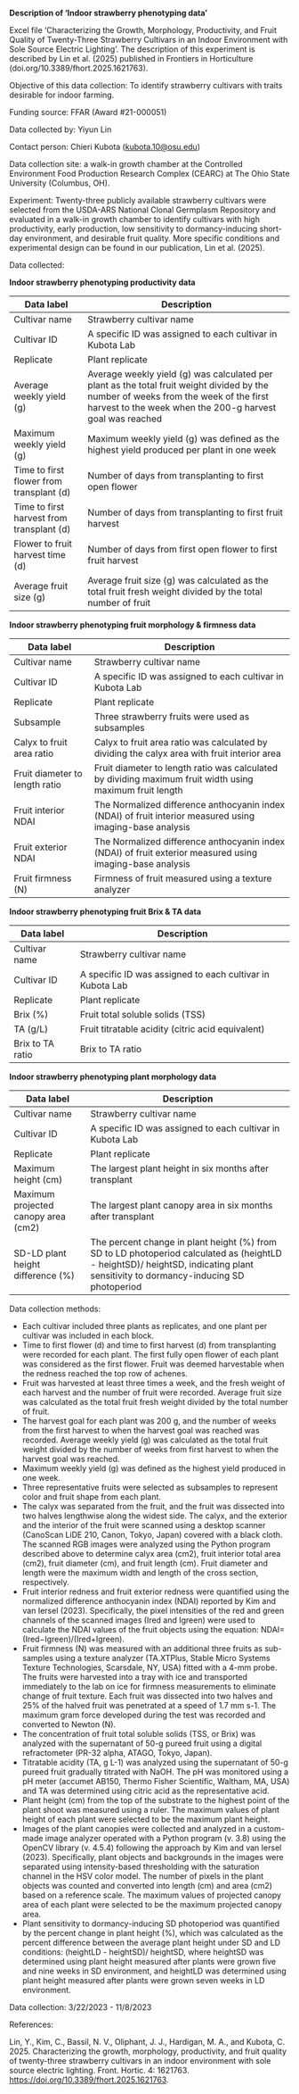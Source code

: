 **Description of ‘Indoor strawberry phenotyping data’**

Excel file ‘Characterizing the Growth, Morphology, Productivity, and Fruit Quality of Twenty-Three Strawberry Cultivars in an Indoor Environment with Sole Source Electric Lighting’. The description of this experiment is described by Lin et al. (2025) published in Frontiers in Horticulture (doi.org/10.3389/fhort.2025.1621763).

Objective of this data collection: To identify strawberry cultivars with traits desirable for indoor farming.

Funding source: FFAR (Award #21-000051)

Data collected by: Yiyun Lin

Contact person: Chieri Kubota ([kubota.10@osu.edu](mailto:kubota.10@osu.edu))

Data collection site: a walk-in growth chamber at the Controlled Environment Food Production Research Complex (CEARC) at The Ohio State University (Columbus, OH).

Experiment: Twenty-three publicly available strawberry cultivars were selected from the USDA-ARS National Clonal Germplasm Repository and evaluated in a walk-in growth chamber to identify cultivars with high productivity, early production, low sensitivity to dormancy-inducing short-day environment, and desirable fruit quality. More specific conditions and experimental design can be found in our publication, Lin et al. (2025).

Data collected:

**Indoor strawberry phenotyping productivity data**

| Data label | Description |
| --- | --- |
| Cultivar name | Strawberry cultivar name |
| Cultivar ID | A specific ID was assigned to each cultivar in Kubota Lab |
| Replicate | Plant replicate |
| Average weekly yield (g) | Average weekly yield (g) was calculated per plant as the total fruit weight divided by the number of weeks from the week of the first harvest to the week when the 200-g harvest goal was reached |
| Maximum weekly yield (g) | Maximum weekly yield (g) was defined as the highest yield produced per plant in one week |
| Time to first flower from transplant (d) | Number of days from transplanting to first open flower |
| Time to first harvest from transplant (d) | Number of days from transplanting to first fruit harvest |
| Flower to fruit harvest time (d) | Number of days from first open flower to first fruit harvest |
| Average fruit size (g) | Average fruit size (g) was calculated as the total fruit fresh weight divided by the total number of fruit |

**Indoor strawberry phenotyping fruit morphology & firmness data**

| Data label | Description |
| --- | --- |
| Cultivar name | Strawberry cultivar name |
| Cultivar ID | A specific ID was assigned to each cultivar in Kubota Lab |
| Replicate | Plant replicate |
| Subsample | Three strawberry fruits were used as subsamples |
| Calyx to fruit area ratio | Calyx to fruit area ratio was calculated by dividing the calyx area with fruit interior area |
| Fruit diameter to length ratio | Fruit diameter to length ratio was calculated by dividing maximum fruit width using maximum fruit length |
| Fruit interior NDAI | The Normalized difference anthocyanin index (NDAI) of fruit interior measured using imaging-base analysis |
| Fruit exterior NDAI | The Normalized difference anthocyanin index (NDAI) of fruit exterior measured using imaging-base analysis |
| Fruit firmness (N) | Firmness of fruit measured using a texture analyzer |

**Indoor strawberry phenotyping fruit Brix & TA data**

| Data label | Description |
| --- | --- |
| Cultivar name | Strawberry cultivar name |
| Cultivar ID | A specific ID was assigned to each cultivar in Kubota Lab |
| Replicate | Plant replicate |
| Brix (%) | Fruit total soluble solids (TSS) |
| TA (g/L) | Fruit titratable acidity (citric acid equivalent) |
| Brix to TA ratio | Brix to TA ratio |

**Indoor strawberry phenotyping plant morphology data**

| Data label | Description |
| --- | --- |
| Cultivar name | Strawberry cultivar name |
| Cultivar ID | A specific ID was assigned to each cultivar in Kubota Lab |
| Replicate | Plant replicate |
| Maximum height (cm) | The largest plant height in six months after transplant |
| Maximum projected canopy area (cm2) | The largest plant canopy area in six months after transplant |
| SD-LD plant height difference (%) | The percent change in plant height (%) from SD to LD photoperiod calculated as (heightLD - heightSD)/ heightSD, indicating plant sensitivity to dormancy-inducing SD photoperiod |

Data collection methods:

*   Each cultivar included three plants as replicates, and one plant per cultivar was included in each block.
*   Time to first flower (d) and time to first harvest (d) from transplanting were recorded for each plant. The first fully open flower of each plant was considered as the first flower. Fruit was deemed harvestable when the redness reached the top row of achenes.
*   Fruit was harvested at least three times a week, and the fresh weight of each harvest and the number of fruit were recorded. Average fruit size was calculated as the total fruit fresh weight divided by the total number of fruit.
*   The harvest goal for each plant was 200 g, and the number of weeks from the first harvest to when the harvest goal was reached was recorded. Average weekly yield (g) was calculated as the total fruit weight divided by the number of weeks from first harvest to when the harvest goal was reached.
*   Maximum weekly yield (g) was defined as the highest yield produced in one week.
*   Three representative fruits were selected as subsamples to represent color and fruit shape from each plant.
*   The calyx was separated from the fruit, and the fruit was dissected into two halves lengthwise along the widest side. The calyx, and the exterior and the interior of the fruit were scanned using a desktop scanner (CanoScan LiDE 210, Canon, Tokyo, Japan) covered with a black cloth. The scanned RGB images were analyzed using the Python program described above to determine calyx area (cm2), fruit interior total area (cm2), fruit diameter (cm), and fruit length (cm). Fruit diameter and length were the maximum width and length of the cross section, respectively.
*   Fruit interior redness and fruit exterior redness were quantified using the normalized difference anthocyanin index (NDAI) reported by Kim and van Iersel (2023). Specifically, the pixel intensities of the red and green channels of the scanned images (Ired and Igreen) were used to calculate the NDAI values of the fruit objects using the equation: NDAI=(Ired−Igreen)/(Ired+Igreen).
*   Fruit firmness (N) was measured with an additional three fruits as sub-samples using a texture analyzer (TA.XTPlus, Stable Micro Systems Texture Technologies, Scarsdale, NY, USA) fitted with a 4-mm probe. The fruits were harvested into a tray with ice and transported immediately to the lab on ice for firmness measurements to eliminate change of fruit texture. Each fruit was dissected into two halves and 25% of the halved fruit was penetrated at a speed of 1.7 mm s\-1. The maximum gram force developed during the test was recorded and converted to Newton (N).
*   The concentration of fruit total soluble solids (TSS, or Brix) was analyzed with the supernatant of 50-g pureed fruit using a digital refractometer (PR-32 alpha, ATAGO, Tokyo, Japan).
*   Titratable acidity (TA, g L\-1) was analyzed using the supernatant of 50-g pureed fruit gradually titrated with NaOH. The pH was monitored using a pH meter (accumet AB150, Thermo Fisher Scientific, Waltham, MA, USA) and TA was determined using citric acid as the representative acid.
*   Plant height (cm) from the top of the substrate to the highest point of the plant shoot was measured using a ruler. The maximum values of plant height of each plant were selected to be the maximum plant height.
*   Images of the plant canopies were collected and analyzed in a custom-made image analyzer operated with a Python program (v. 3.8) using the OpenCV library (v. 4.5.4) following the approach by Kim and van Iersel (2023). Specifically, plant objects and backgrounds in the images were separated using intensity-based thresholding with the saturation channel in the HSV color model. The number of pixels in the plant objects was counted and converted into length (cm) and area (cm2) based on a reference scale. The maximum values of projected canopy area of each plant were selected to be the maximum projected canopy area.
*   Plant sensitivity to dormancy-inducing SD photoperiod was quantified by the percent change in plant height (%), which was calculated as the percent difference between the average plant height under SD and LD conditions: (heightLD - heightSD)/ heightSD, where heightSD was determined using plant height measured after plants were grown five and nine weeks in SD environment, and heightLD was determined using plant height measured after plants were grown seven weeks in LD environment.

Data collection: 3/22/2023 - 11/8/2023

References:

Lin, Y., Kim, C., Bassil, N. V., Oliphant, J. J., Hardigan, M. A., and Kubota, C. 2025. Characterizing the growth, morphology, productivity, and fruit quality of twenty-three strawberry cultivars in an indoor environment with sole source electric lighting. Front. Hortic. 4: 1621763. https://doi.org/10.3389/fhort.2025.1621763.